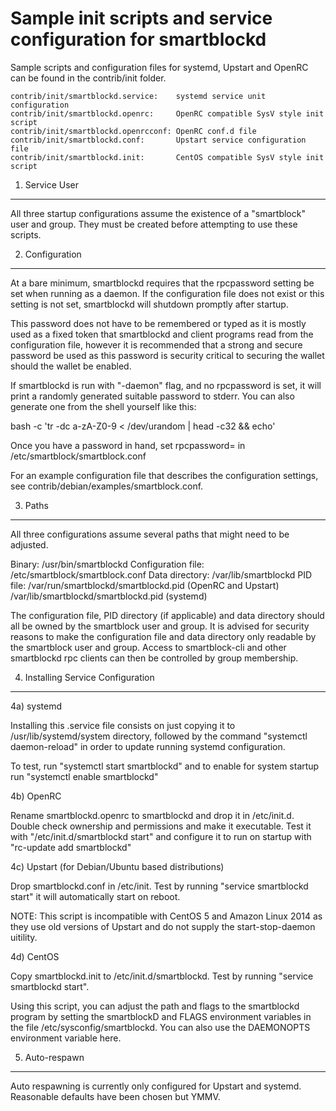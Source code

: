 Sample init scripts and service configuration for smartblockd
==========================================================

Sample scripts and configuration files for systemd, Upstart and OpenRC
can be found in the contrib/init folder.

    contrib/init/smartblockd.service:    systemd service unit configuration
    contrib/init/smartblockd.openrc:     OpenRC compatible SysV style init script
    contrib/init/smartblockd.openrcconf: OpenRC conf.d file
    contrib/init/smartblockd.conf:       Upstart service configuration file
    contrib/init/smartblockd.init:       CentOS compatible SysV style init script

1. Service User
---------------------------------

All three startup configurations assume the existence of a "smartblock" user
and group.  They must be created before attempting to use these scripts.

2. Configuration
---------------------------------

At a bare minimum, smartblockd requires that the rpcpassword setting be set
when running as a daemon.  If the configuration file does not exist or this
setting is not set, smartblockd will shutdown promptly after startup.

This password does not have to be remembered or typed as it is mostly used
as a fixed token that smartblockd and client programs read from the configuration
file, however it is recommended that a strong and secure password be used
as this password is security critical to securing the wallet should the
wallet be enabled.

If smartblockd is run with "-daemon" flag, and no rpcpassword is set, it will
print a randomly generated suitable password to stderr.  You can also
generate one from the shell yourself like this:

bash -c 'tr -dc a-zA-Z0-9 < /dev/urandom | head -c32 && echo'

Once you have a password in hand, set rpcpassword= in /etc/smartblock/smartblock.conf

For an example configuration file that describes the configuration settings,
see contrib/debian/examples/smartblock.conf.

3. Paths
---------------------------------

All three configurations assume several paths that might need to be adjusted.

Binary:              /usr/bin/smartblockd
Configuration file:  /etc/smartblock/smartblock.conf
Data directory:      /var/lib/smartblockd
PID file:            /var/run/smartblockd/smartblockd.pid (OpenRC and Upstart)
                     /var/lib/smartblockd/smartblockd.pid (systemd)

The configuration file, PID directory (if applicable) and data directory
should all be owned by the smartblock user and group.  It is advised for security
reasons to make the configuration file and data directory only readable by the
smartblock user and group.  Access to smartblock-cli and other smartblockd rpc clients
can then be controlled by group membership.

4. Installing Service Configuration
-----------------------------------

4a) systemd

Installing this .service file consists on just copying it to
/usr/lib/systemd/system directory, followed by the command
"systemctl daemon-reload" in order to update running systemd configuration.

To test, run "systemctl start smartblockd" and to enable for system startup run
"systemctl enable smartblockd"

4b) OpenRC

Rename smartblockd.openrc to smartblockd and drop it in /etc/init.d.  Double
check ownership and permissions and make it executable.  Test it with
"/etc/init.d/smartblockd start" and configure it to run on startup with
"rc-update add smartblockd"

4c) Upstart (for Debian/Ubuntu based distributions)

Drop smartblockd.conf in /etc/init.  Test by running "service smartblockd start"
it will automatically start on reboot.

NOTE: This script is incompatible with CentOS 5 and Amazon Linux 2014 as they
use old versions of Upstart and do not supply the start-stop-daemon uitility.

4d) CentOS

Copy smartblockd.init to /etc/init.d/smartblockd. Test by running "service smartblockd start".

Using this script, you can adjust the path and flags to the smartblockd program by
setting the smartblockD and FLAGS environment variables in the file
/etc/sysconfig/smartblockd. You can also use the DAEMONOPTS environment variable here.

5. Auto-respawn
-----------------------------------

Auto respawning is currently only configured for Upstart and systemd.
Reasonable defaults have been chosen but YMMV.
